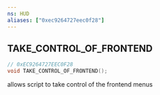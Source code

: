 ```yaml
---
ns: HUD
aliases: ["0xec9264727eec0f28"]
---
```

## TAKE_CONTROL_OF_FRONTEND

```c
// 0xEC9264727EEC0F28
void TAKE_CONTROL_OF_FRONTEND();
```

allows script to take control of the frontend menus

